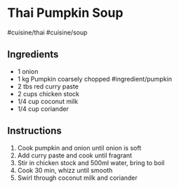 # Thai Pumpkin Soup

#cuisine/thai
#cuisine/soup

## Ingredients

- 1 onion
- 1 kg Pumpkin coarsely chopped #ingredient/pumpkin
- 2 tbs red curry paste
- 2 cups chicken stock
- 1/4 cup coconut milk
- 1/4 cup coriander

## Instructions

1. Cook pumpkin and onion until onion is soft
2. Add curry paste and cook until fragrant
3. Stir in chicken stock and 500ml water, bring to boil
4. Cook 30 min, whizz until smooth
5. Swirl through coconut milk and coriander